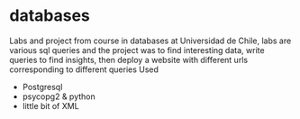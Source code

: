 # databases
Labs and project from course in databases at Universidad de Chile, labs are various sql queries and the project was to find interesting data, write queries to find insights, then deploy a website with different urls corresponding to different queries
Used 
- Postgresql 
- psycopg2 & python
- little bit of XML
